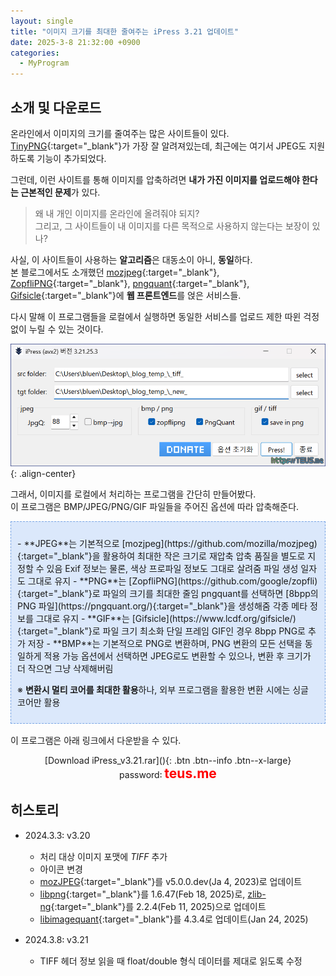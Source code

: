 ```yaml
---
layout: single
title: "이미지 크기를 최대한 줄여주는 iPress 3.21 업데이트"
date: 2025-3-8 21:32:00 +0900
categories:
  - MyProgram
---
```


## 소개 및 다운로드

온라인에서 이미지의 크기를 줄여주는 많은 사이트들이 있다.  
[TinyPNG](https://tinypng.com/){:target="_blank"}가 가장 잘 알려져있는데, 최근에는 여기서 JPEG도 지원하도록 기능이 추가되었다.

그런데, 이런 사이트를 통해 이미지를 압축하려면 **내가 가진 이미지를 업로드해야 한다는 근본적인 문제**가 있다.

<div class="quoteMachine">
  <div class="theQuoteLeft">
    <blockquote><span class="quotationMark quotationMark--left"></span >
왜 내 개인 이미지를 온라인에 올려줘야 되지?<br />
그리고, 그 사이트들이 내 이미지를 다른 목적으로 사용하지 않는다는 보장이 있나?
    <span class="quotationMark quotationMark--right"></span ></blockquote>
  </div>
</div>

사실, 이 사이트들이 사용하는 **알고리즘**은 대동소이 아니, **동일**하다.  
본 블로그에서도 소개했던 [mozjpeg](https://github.com/mozilla/mozjpeg){:target="_blank"}, [ZopfliPNG](https://github.com/google/zopfli){:target="_blank"}, [pngquant](https://pngquant.org/){:target="_blank"}, [Gifsicle](https://www.lcdf.org/gifsicle/){:target="_blank"}에 **웹 프론트엔드**를 얹은 서비스들.

다시 말해 이 프로그램들을 로컬에서 실행하면 동일한 서비스를 업로드 제한 따윈 걱정 없이 누릴 수 있는 것이다.

![image](</images/2025-03-03b/iPress_Bs64_Q.png>){: .align-center}

그래서, 이미지를 로컬에서 처리하는 프로그램을 간단히 만들어봤다.  
이 프로그램은 BMP/JPEG/PNG/GIF 파일들을 주어진 옵션에 따라 압축해준다.

<div style="background-color: #DBE8FB; padding: 10px; border: 1px dashed #79A5E4; margin-bottom: 1.2em;"><p style="text-align: center; margin-bottom: 0;"><span style="font-size: 1.111em;">
<div markdown="1">
- **JPEG**는 기본적으로 [mozjpeg](https://github.com/mozilla/mozjpeg){:target="_blank"}을 활용하여 최대한 작은 크기로 재압축  
압축 품질을 별도로 지정할 수 있음  
Exif 정보는 물론, 색상 프로파일 정보도 그대로 살려줌  
파일 생성 일자도 그대로 유지
- **PNG**는 [ZopfliPNG](https://github.com/google/zopfli){:target="_blank"}로 파일의 크기를 최대한 줄임  
pngquant를 선택하면 [8bpp의 PNG 파일](https://pngquant.org/){:target="_blank"}을 생성해줌  
각종 메타 정보를 그대로 유지
- **GIF**는 [Gifsicle](https://www.lcdf.org/gifsicle/){:target="_blank"}로 파일 크기 최소화  
단일 프레임 GIF인 경우 8bpp PNG로 추가 저장
- **BMP**는 기본적으로 PNG로 변환하며, PNG 변환의 모든 선택을 동일하게 적용 가능  
옵션에서 선택하면 JPEG로도 변환할 수 있으나, 변환 후 크기가 더 작으면 그냥 삭제해버림

※ **변환시 멀티 코어를 최대한 활용**하나, 외부 프로그램을 활용한 변환 시에는 싱글 코어만 활용
</div>
</span></p></div>

이 프로그램은 아래 링크에서 다운받을 수 있다.

<div style="text-align: center;" markdown="1">
[Download iPress_v3.21.rar](</attachment/2025-03-03b/iPress_v3.21.rar>){: .btn .btn--info .btn--x-large}
<br>password꞉ <span style="color: red; font-size: 1.5em;"><b>teus.me</b></span>
</div>

## 히스토리

* 2024.3.3꞉ v3.20
  * 처리 대상 이미지 포맷에 *TIFF* 추가
  * 아이콘 변경
  * [mozJPEG](https://github.com/mozilla/mozjpeg){:target="_blank"}를 v5.0.0.dev(Ja 4, 2023)로 업데이트
  * [libpng](https://github.com/pnggroup/libpng){:target="_blank"}를 1.6.47(Feb 18, 2025)로, [zlib-ng](https://github.com/zlib-ng/zlib-ng){:target="_blank"}를 2.2.4(Feb 11, 2025)으로 업데이트
  * [libimagequant](https://pngquant.org/){:target="_blank"}를 4.3.4로 업데이트(Jan 24, 2025)

* 2024.3.8꞉ v3.21
  * TIFF 헤더 정보 읽을 때 float/double 형식 데이터를 제대로 읽도록 수정
